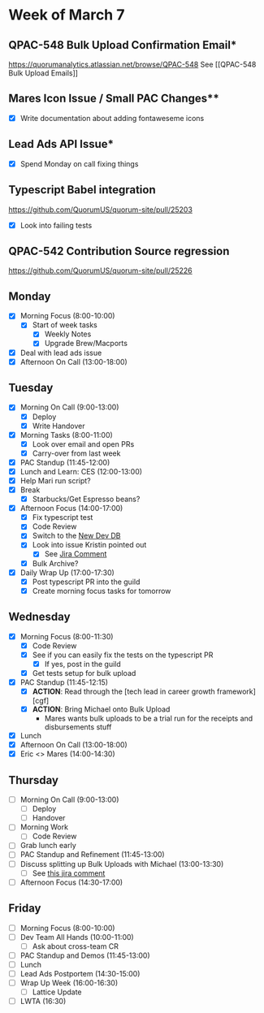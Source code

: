 # Week of March 7

## QPAC-548 Bulk Upload Confirmation Email*
https://quorumanalytics.atlassian.net/browse/QPAC-548
See [[QPAC-548 Bulk Upload Emails]]

## Mares Icon Issue / Small PAC Changes**
 * [x] Write documentation about adding fontaweseme icons

## Lead Ads API Issue*
- [x] Spend Monday on call fixing things

## Typescript Babel integration
https://github.com/QuorumUS/quorum-site/pull/25203
 - [x] Look into failing tests

## QPAC-542 Contribution Source regression
https://github.com/QuorumUS/quorum-site/pull/25226

## Monday
 - [x] Morning Focus (8:00-10:00)
	 - [x] Start of week tasks
		 - [x] Weekly Notes
		 - [x] Upgrade Brew/Macports
 - [x] Deal with lead ads issue
 - [x] Afternoon On Call (13:00-18:00)

## Tuesday
 - [x] Morning On Call (9:00-13:00)
	 - [x] Deploy
	 - [x] Write Handover
 - [x] Morning Tasks (8:00-11:00)
	 - [x] Look over email and open PRs
	 - [x] Carry-over from last week
 - [x] PAC Standup (11:45-12:00)
 - [x] Lunch and Learn: CES (12:00-13:00)
 - [x] Help Mari run script?
 - [x] Break
	 - [x] Starbucks/Get Espresso beans?
 - [x] Afternoon Focus (14:00-17:00)
	 - [x] Fix typescript test
	 - [x] Code Review
	 - [x] Switch to the [New Dev DB][new-dev-db]
	 - [x] Look into issue Kristin pointed out
		 - [x] See [Jira Comment][qpac-542-comment]
	 - [x] Bulk Archive?
 - [x] Daily Wrap Up (17:00-17:30)
	 - [x] Post typescript PR into the guild
	 - [x] Create morning focus tasks for tomorrow

[new-dev-db]: https://quorumanalytics.slack.com/archives/C3LEYG0C8/p1646769904823779
[qpac-542-comment]: https://quorumanalytics.atlassian.net/browse/QPAC-542?focusedCommentId=74262

## Wednesday
 - [x] Morning Focus (8:00-11:30)
	 - [x] Code Review
	 - [x] See if you can easily fix the tests on the typescript PR
		 - [x] If yes, post in the guild
	 - [x] Get tests setup for bulk upload
 - [x] PAC Standup (11:45-12:15)
	 - [x] **ACTION**: Read through the [tech lead in career growth framework][cgf]
	 - [x] **ACTION**: Bring Michael onto Bulk Upload
		 - Mares wants bulk uploads to be a trial run for the receipts and disbursements stuff
 - [x] Lunch
 - [x] Afternoon On Call (13:00-18:00)
 - [x] Eric <> Mares (14:00-14:30)
       
[cfg]: https://docs.google.com/spreadsheets/d/1mm7bvoW9KhJ17z83FMfl0I9g00OEQelUqwIPJqaVXGs/edit#gid=1073771156

## Thursday
 - [ ] Morning On Call (9:00-13:00)
	 - [ ] Deploy
	 - [ ] Handover
 - [ ] Morning Work
	 - [ ] Code Review
 - [ ] Grab lunch early
 - [ ] PAC Standup and Refinement (11:45-13:00)
 - [ ] Discuss splitting up Bulk Uploads with Michael (13:00-13:30)
	 - [ ] See [this jira comment][bulkupload-split]
 - [ ] Afternoon Focus (14:30-17:00)

[bulkupload-split]: https://quorumanalytics.atlassian.net/browse/QPAC-548?focusedCommentId=74390


## Friday
 - [ ] Morning Focus (8:00-10:00)
 - [ ] Dev Team All Hands (10:00-11:00)
	 - [ ] Ask about cross-team CR
 - [ ] PAC Standup and Demos (11:45-13:00)
 - [ ] Lunch
 - [ ] Lead Ads Postportem (14:30-15:00)
 - [ ] Wrap Up Week (16:00-16:30)
	 - [ ] Lattice Update
 - [ ] LWTA (16:30)
